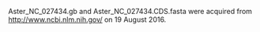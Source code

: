 Aster_NC_027434.gb and Aster_NC_027434.CDS.fasta were acquired from http://www.ncbi.nlm.nih.gov/ on 19 August 2016.
